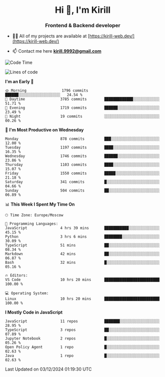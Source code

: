 <h1 align="center">Hi 👋, I'm Kirill</h1>
<h3 align="center">Frontend & Backend developer</h3>

- 👨‍💻 All of my projects are available at [https://kirill-web.dev/](https://kirill-web.dev/)

- 📫 Contact me here **kirill.9992@gmail.com**











<!--START_SECTION:waka-->
![Code Time](http://img.shields.io/badge/Code%20Time-2%2C052%20hrs%2015%20mins-blue)

![Lines of code](https://img.shields.io/badge/From%20Hello%20World%20I%27ve%20Written-5.0%20million%20lines%20of%20code-blue)

**I'm an Early 🐤** 

```text
🌞 Morning                1796 commits        ██████░░░░░░░░░░░░░░░░░░░   24.54 % 
🌆 Daytime                3785 commits        █████████████░░░░░░░░░░░░   51.71 % 
🌃 Evening                1719 commits        ██████░░░░░░░░░░░░░░░░░░░   23.49 % 
🌙 Night                  19 commits          ░░░░░░░░░░░░░░░░░░░░░░░░░   00.26 % 
```
📅 **I'm Most Productive on Wednesday** 

```text
Monday                   878 commits         ███░░░░░░░░░░░░░░░░░░░░░░   12.00 % 
Tuesday                  1197 commits        ████░░░░░░░░░░░░░░░░░░░░░   16.35 % 
Wednesday                1746 commits        ██████░░░░░░░░░░░░░░░░░░░   23.86 % 
Thursday                 1103 commits        ████░░░░░░░░░░░░░░░░░░░░░   15.07 % 
Friday                   1550 commits        █████░░░░░░░░░░░░░░░░░░░░   21.18 % 
Saturday                 341 commits         █░░░░░░░░░░░░░░░░░░░░░░░░   04.66 % 
Sunday                   504 commits         ██░░░░░░░░░░░░░░░░░░░░░░░   06.89 % 
```


📊 **This Week I Spent My Time On** 

```text
🕑︎ Time Zone: Europe/Moscow

💬 Programming Languages: 
JavaScript               4 hrs 39 mins       ███████████░░░░░░░░░░░░░░   45.15 % 
Python                   3 hrs 6 mins        ████████░░░░░░░░░░░░░░░░░   30.09 % 
TypeScript               51 mins             ██░░░░░░░░░░░░░░░░░░░░░░░   08.34 % 
Markdown                 42 mins             ██░░░░░░░░░░░░░░░░░░░░░░░   06.87 % 
Bash                     32 mins             █░░░░░░░░░░░░░░░░░░░░░░░░   05.16 % 

🔥 Editors: 
VS Code                  10 hrs 20 mins      █████████████████████████   100.00 % 

💻 Operating System: 
Linux                    10 hrs 20 mins      █████████████████████████   100.00 % 
```

**I Mostly Code in JavaScript** 

```text
JavaScript               11 repos            ███████░░░░░░░░░░░░░░░░░░   28.95 % 
TypeScript               3 repos             ██░░░░░░░░░░░░░░░░░░░░░░░   07.89 % 
Jupyter Notebook         2 repos             █░░░░░░░░░░░░░░░░░░░░░░░░   05.26 % 
Open Policy Agent        1 repo              █░░░░░░░░░░░░░░░░░░░░░░░░   02.63 % 
Java                     1 repo              █░░░░░░░░░░░░░░░░░░░░░░░░   02.63 % 
```




 Last Updated on 03/12/2024 01:19:30 UTC
<!--END_SECTION:waka-->
